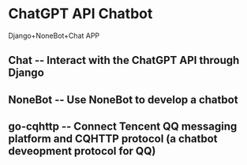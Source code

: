 # ChatGPT API Chatbot

Django+NoneBot+Chat APP

## Chat -- Interact with the ChatGPT API through Django

## NoneBot -- Use NoneBot to develop a chatbot

## go-cqhttp -- Connect Tencent QQ messaging platform and CQHTTP protocol (a chatbot deveopment protocol for QQ)
